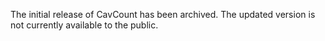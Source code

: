 The initial release of CavCount has been archived.  The updated version is not currently available to the public.
